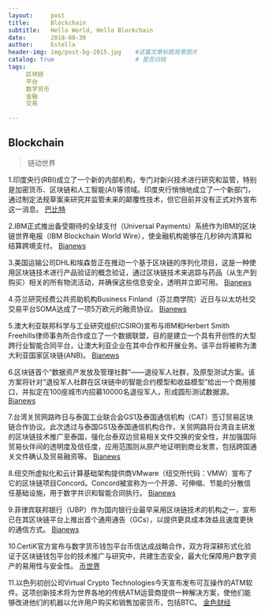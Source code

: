 ```yaml
---
layout:     post
title:      Blockchain
subtitle:   Hello World, Hello Blockchain
date:       2018-08-30 
author:     Estella 
header-img: img/post-bg-2015.jpg 	#这篇文章标题背景图片
catalog: true 						# 是否归档
tags:	
     区块链
     平台
     数字货币
     金融
     交易
    
---
```


## Blockchain
>链动世界

1.印度央行(RBI)成立了一个新的内部机构，专门对新兴技术进行研究和监管，特别是加密货币、区块链和人工智能(AI)等领域。印度央行悄悄地成立了一个新部门，通过制定法规草案来研究并监管未来的颠覆性技术，但它目前并没有正式对外宣布这一消息。 [巴比特](https://www.8btc.com/article/261782)

2.IBM正式推出备受期待的全球支付（Universal Payments）系统作为IBM的区块链世界电报（IBM Blockchain World Wire），使金融机构能够在几秒钟内清算和结算跨境支付。 [Bianews](http://www.bianews.com/news/flash?id=19541)

3.美国运输公司DHL和埃森哲正在推动一个基于区块链的序列化项目，这是一种使用区块链技术进行产品验证的概念验证，通过区块链技术来追踪与药品（从生产到购买）相关的所有物流活动，并确保这些信息安全，透明并立即可用。 [Bianews](http://www.bianews.com/news/flash?id=19538)

4.芬兰研究经费公共资助机构Business Finland（芬兰商学院）近日与以太坊社交交易平台SOMA达成了一项5万欧元的融资协议。 [Bianews](http://www.bianews.com/news/flash?id=19531)

5.澳大利亚联邦科学与工业研究组织(CSIRO)宣布与IBM和Herbert Smith Freehills律师事务所合作成立了一个数据联盟，目的是建立一个具有开创性的大型跨行业智能合同平台，让澳大利亚企业在其中合作和开展业务。该平台将被称为澳大利亚国家区块链(ANB)。 [Bianews](http://www.bianews.com/news/flash?id=19528)

6.区块链首个“数据资产发放及管理社群”——退役军人社群，及原型测试方案。该方案将针对“退役军人社群在区块链中的智能合约模型和收益模型”给出一个商用接口，并拟定在100座城市内招募10000名退役军人，形成圆形测试数据源。 [Bianews](http://www.bianews.com/news/flash?id=19527)

7.台湾关贸网路昨日与泰国工业联合会GS1及泰国通信机构（CAT）签订贸易区块链合作协议。此次透过与泰国GS1及泰国通信机构合作，关贸网路将台湾自主研发的区块链技术推广至泰国，强化台泰双边贸易相关文件交换的安全性，并加强国际贸易伙伴间的透明度及信任度，应用范围则从原产地证明到商业发票，包括跨国通关文件确认及贸易融资等。 [Bianews](http://www.bianews.com/news/flash?id=19519)

8.纽交所虚拟化和云计算基础架构提供商VMware（纽交所代码：VMW）宣布了它的区块链项目Concord。Concord被宣称为一个开源、可伸缩、节能的分散信任基础设施，用于数字共识和智能合同执行。 [Bianews](http://www.bianews.com/news/flash?id=19511)

9.菲律宾联邦银行（UBP）作为国内银行业最早采用区块链技术的机构之一，宣布已在其区块链平台上推出首个通用通告（GCs），以提供更具成本效益且速度更快的通信方式。 [Bianews](http://www.bianews.com/news/flash?id=19496)

10.CertiK官方宣布与数字货币钱包平台币信达成战略合作，双方将深耕形式化验证于区块链钱包平台的技术推广与研究中，共建生态安全，最大化保障用户数字资产的易用性与安全性。 [币世界](http://www.bishijie.com/kuaixun_97627)

11.以色列初创公司Virtual Crypto Technologies今天宣布发布可互操作的ATM软件。这项创新技术将为世界各地的传统ATM运营商提供一种解决方案，使他们能够改进他们的机器以允许用户购买和销售加密货币，包括BTC。 [金色财经](https://www.jinse.com/lives/49254.htm)
